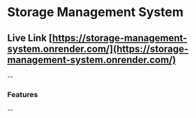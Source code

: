# Storage Management System
## Live Link [https://storage-management-system.onrender.com/](https://storage-management-system.onrender.com/)
--
### **Features**
--
